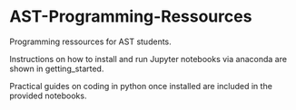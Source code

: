 # AST-Programming-Ressources

Programming ressources for AST students.

Instructions on how to install and run Jupyter notebooks via anaconda are shown in getting_started.

Practical guides on coding in python once installed are included in the provided notebooks.
